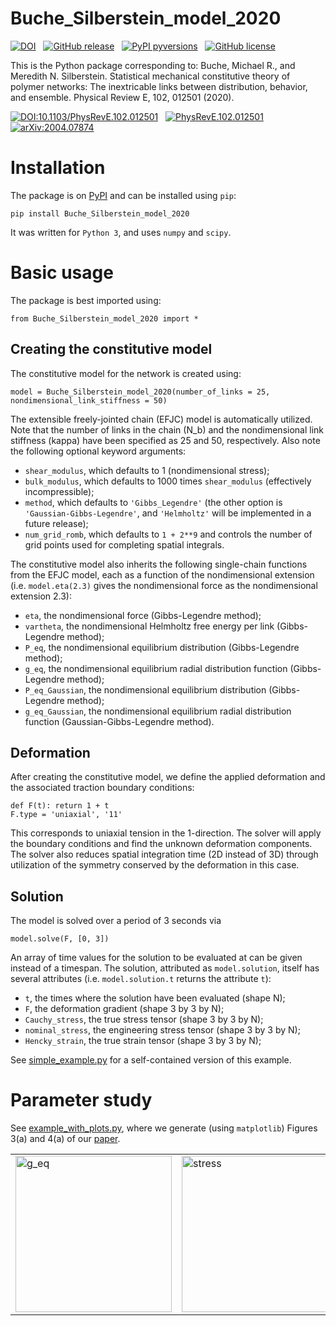 # Buche_Silberstein_model_2020

[![DOI](https://mbuche.github.io/web/badges/zenodo.4783726.svg)](https://doi.org/10.5281/zenodo.4783726) &nbsp; [![GitHub release](https://mbuche.github.io/web/badges/releasev1.0.1.svg)](https://github.com/mbuche/Buche_Silberstein_model_2020/releases/) &nbsp; [![PyPI pyversions](https://mbuche.github.io/web/badges/python3.7.svg)](https://pypi.org/project/Buche-Silberstein-model-2020/) &nbsp; [![GitHub license](https://mbuche.github.io/web/badges/licenseMIT.svg)](https://github.com/mbuche/chain_breaking_polymer_networks/blob/master/LICENSE)

This is the Python package corresponding to: Buche, Michael R., and Meredith N. Silberstein. Statistical mechanical constitutive theory of polymer networks: The inextricable links between distribution, behavior, and ensemble. Physical Review E, 102, 012501 (2020).

[![DOI:10.1103/PhysRevE.102.012501](https://mbuche.github.io/web/badges/PhysRevE.102.012501.svg)](https://doi.org/10.1103/PhysRevE.102.012501) &nbsp; [![PhysRevE.102.012501](https://mbuche.github.io/web/badges/badgePRE102012501.svg)](https://journals.aps.org/pre/abstract/10.1103/PhysRevE.102.012501) &nbsp; [![arXiv:2004.07874](https://mbuche.github.io/web/badges/badgearXiv200407874.svg)](https://arxiv.org/abs/2004.07874)

# Installation

The package is on [PyPI](https://pypi.org/project/Buche-Silberstein-model-2020/) and can be installed using `pip`:

	pip install Buche_Silberstein_model_2020

It was written for `Python 3`, and uses `numpy` and `scipy`.

# Basic usage

The package is best imported using:

	from Buche_Silberstein_model_2020 import *
	
## Creating the constitutive model
	
The constitutive model for the network is created using:

	model = Buche_Silberstein_model_2020(number_of_links = 25, nondimensional_link_stiffness = 50)

The extensible freely-jointed chain (EFJC) model is automatically utilized. 
Note that the number of links in the chain (N_b) and the nondimensional link stiffness (kappa) have been specified as 25 and 50, respectively.
Also note the following optional keyword arguments:

* `shear_modulus`, which defaults to 1 (nondimensional stress);
* `bulk_modulus`, which defaults to 1000 times `shear_modulus` (effectively incompressible);
* `method`, which defaults to `'Gibbs_Legendre'` (the other option is `'Gaussian-Gibbs-Legendre'`, and `'Helmholtz'` will be implemented in a future release);
* `num_grid_romb`, which defaults to `1 + 2**9` and controls the number of grid points used for completing spatial integrals.

The constitutive model also inherits the following single-chain functions from the EFJC model, each as a function of the nondimensional extension (i.e. `model.eta(2.3)` gives the nondimensional force as the nondimensional extension 2.3):

* `eta`, the nondimensional force (Gibbs-Legendre method);
* `vartheta`, the nondimensional Helmholtz free energy per link (Gibbs-Legendre method);
* `P_eq`, the nondimensional equilibrium distribution (Gibbs-Legendre method);
* `g_eq`, the nondimensional equilibrium radial distribution function (Gibbs-Legendre method);
* `P_eq_Gaussian`, the nondimensional equilibrium distribution (Gibbs-Legendre method);
* `g_eq_Gaussian`, the nondimensional equilibrium radial distribution function (Gaussian-Gibbs-Legendre method).

## Deformation

After creating the constitutive model, we define the applied deformation and the associated traction boundary conditions:

	def F(t): return 1 + t
	F.type = 'uniaxial', '11'

This corresponds to uniaxial tension in the 1-direction. 
The solver will apply the boundary conditions and find the unknown deformation components. 
The solver also reduces spatial integration time (2D instead of 3D) through utilization of the symmetry conserved by the deformation in this case.

## Solution

The model is solved over a period of 3 seconds via

	model.solve(F, [0, 3])

An array of time values for the solution to be evaluated at can be given instead of a timespan.
The solution, attributed as `model.solution`, itself has several attributes (i.e. `model.solution.t` returns the attribute `t`):

* `t`, the times where the solution have been evaluated (shape N);
* `F`, the deformation gradient (shape 3 by 3 by N);
* `Cauchy_stress`, the true stress tensor (shape 3 by 3 by N);
* `nominal_stress`, the engineering stress tensor (shape 3 by 3 by N);
* `Hencky_strain`, the true strain tensor (shape 3 by 3 by N);

See [simple_example.py](examples/simple_example.py) for a self-contained version of this example.

# Parameter study

See [example_with_plots.py](examples/example_with_plots.py), where we generate (using `matplotlib`) Figures 3(a) and 4(a) of our [paper](https://doi.org/10.1103/PhysRevE.102.012501).

<table>
	<tr>
		<td> 
			<img src="https://github.com/mbuche/Buche_Silberstein_model_2020/blob/main/examples/g_eq.png" alt="g_eq" style="width: 250px;"/>
		</td>
		<td> 
			<img src="https://github.com/mbuche/Buche_Silberstein_model_2020/blob/main/examples/stress.png" alt="stress" style="width: 250px;"/>
		</td>
	</tr>
</table>
